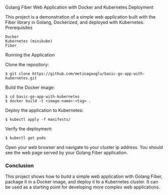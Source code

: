 Golang Fiber Web Application with Docker and Kubernetes Deployment

This project is a demonstration of a simple web application built with the Fiber library in Golang, Dockerized, and deployed with Kubernetes.
Prerequisites

    Docker
    Kubernetes (minikube)
    Fiber

Running the Application

Clone the repository:

    $ git clone https://github.com/metinagaoglu/basic-go-app-with-kubernetes.git

Build the Docker image:

    $ cd basic-go-app-with-kubernetes
    $ docker build -t <image-name>:<tag> .

Deploy the application to Kubernetes:

    $ kubectl apply -f manifests/

Verify the deployment:

    $ kubectl get pods

Open your web browser and navigate to your cluster ip address. You should see the web page served by your Golang Fiber application.

### Conclusion

This project shows how to build a simple web application with Golang Fiber, package it in a Docker image, and deploy it to a Kubernetes cluster. It can be used as a starting point for developing more complex web applications.
